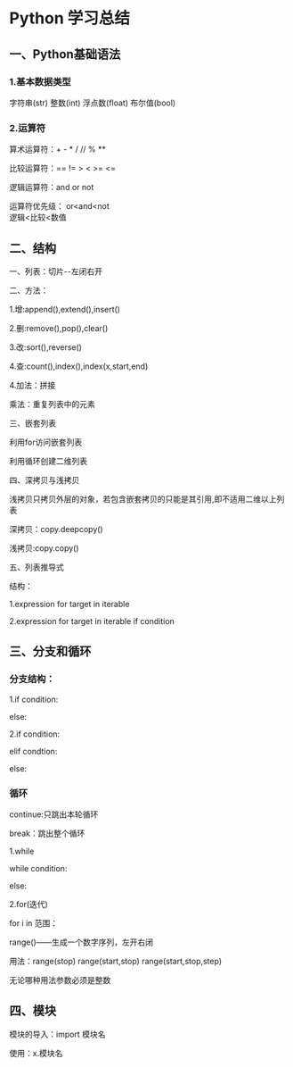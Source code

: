 # Python 学习总结

## 一、Python基础语法

### 1.基本数据类型
字符串(str)
整数(int)
浮点数(float)
布尔值(bool)

### 2.运算符
算术运算符：+ - * / // % **

比较运算符：== != > < >= <=

逻辑运算符：and or not

运算符优先级：
or<and<not  
逻辑<比较<数值

## 二、结构
一、列表：切片--左闭右开

二、方法：

1.增:append(),extend(),insert()

2.删:remove(),pop(),clear()

3.改:sort(),reverse()

4.查:count(),index(),index(x,start,end)

4.加法：拼接 

  乘法：重复列表中的元素
  
三、嵌套列表

利用for访问嵌套列表

利用循环创建二维列表

四、深拷贝与浅拷贝

浅拷贝只拷贝外层的对象，若包含嵌套拷贝的只能是其引用,即不适用二维以上列表

深拷贝：copy.deepcopy()

浅拷贝:copy.copy()

五、列表推导式

结构：

1.expression for target in iterable

2.expression for target in iterable if condition

## 三、分支和循环
### 分支结构：
1.if condition:

  else:

2.if condition:

  elif condtion:
  
  else:

### 循环
continue:只跳出本轮循环

break：跳出整个循环

1.while

while condition:

else:

2.for(迭代)

for i in 范围：

range()——生成一个数字序列，左开右闭

用法：range(stop)   range(start,stop)   range(start,stop,step) 

无论哪种用法参数必须是整数

## 四、模块
模块的导入：import 模块名

使用：x.模块名





